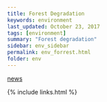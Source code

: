 ```yaml
---
title: Forest Degradation
keywords: environment
last_updated: October 23, 2017
tags: [environment]
summary: "Forest degradation"
sidebar: env_sidebar
permalink: env_forrest.html
folder: env
---
```


[news](/news-170929-Forest-Degradation.html)


{% include links.html %}


